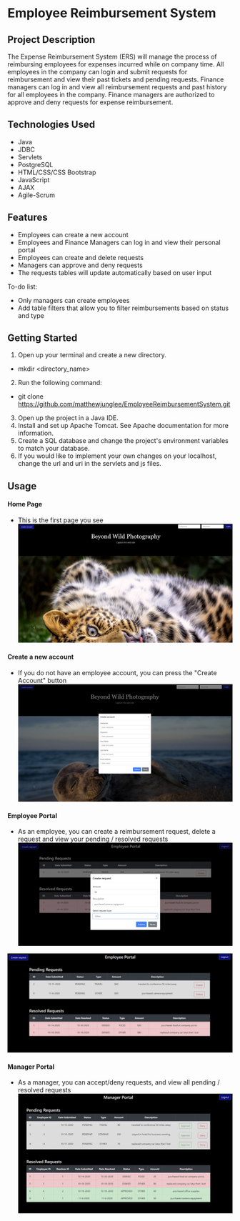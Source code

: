 # Employee Reimbursement System

## Project Description

The Expense Reimbursement System (ERS) will manage the process of reimbursing employees for expenses incurred while on company time.
All employees in the company can login and submit requests for reimbursement and view their past tickets and pending requests.
Finance managers can log in and view all reimbursement requests and past history for all employees in the company. Finance managers 
are authorized to approve and deny requests for expense reimbursement.

## Technologies Used

* Java
* JDBC
* Servlets
* PostgreSQL
* HTML/CSS/CSS Bootstrap
* JavaScript
* AJAX
* Agile-Scrum

## Features

* Employees can create a new account
* Employees and Finance Managers can log in and view their personal portal
* Employees can create and delete requests
* Managers can approve and deny requests
* The requests tables will update automatically based on user input

To-do list:
* Only managers can create employees
* Add table filters that allow you to filter reimbursements based on status and type

## Getting Started

1. Open up your terminal and create a new directory.
  - mkdir <directory_name>
2. Run the following command:
  - git clone https://github.com/matthewjunglee/EmployeeReimbursementSystem.git
3. Open up the project in a Java IDE.
4. Install and set up Apache Tomcat. See Apache documentation for more information.
5. Create a SQL database and change the project's environment variables to match your database.
6. If you would like to implement your own changes on your localhost, change the url and uri in the servlets and js files.

## Usage

#### Home Page
* This is the first page you see
![Home Page](https://github.com/matthewjunglee/EmployeeReimbursementSystem/blob/master/images/LandingPage.JPG?raw=true)

#### Create a new account
* If you do not have an employee account, you can press the "Create Account" button
![Home Page](https://github.com/matthewjunglee/EmployeeReimbursementSystem/blob/master/images/CreateAccountModalForm.JPG?raw=true)

#### Employee Portal
* As an employee, you can create a reimbursement request, delete a request and view your pending / resolved requests
![Home Page](https://github.com/matthewjunglee/EmployeeReimbursementSystem/blob/master/images/CreateRequestModalForm.JPG?raw=true)

![Home Page](https://github.com/matthewjunglee/EmployeeReimbursementSystem/blob/master/images/EmployeePortal.JPG?raw=true)

#### Manager Portal
* As a manager, you can accept/deny requests, and view all pending / resolved requests
![Home Page](https://github.com/matthewjunglee/EmployeeReimbursementSystem/blob/master/images/ManagerPortal.JPG?raw=true)

